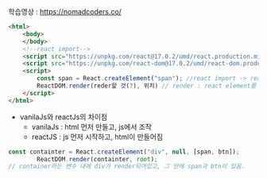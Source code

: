 학습영상 : https://nomadcoders.co/   
```html
<html>
    <body>
    </body>
    <!--react import-->
    <script src="https://unpkg.com/react@17.0.2/umd/react.production.min.js"></script>
    <script src="https://unpkg.com/react-dom@17.0.2/umd/react-dom.production.min.js"></script>
    <script>
        const span = React.createElement("span"); //react import -> react objcet에 접근
        ReactDOM.render(reder할 것(?), 위치) // render : react element를 html로 만들어 배치한다는 것
    </script>
</html>
```

-  vanilaJs와 reactJs의 차이점
    - vanilaJs : html 먼저 만들고, js에서 조작
    - reactJS : js 먼저 시작하고, html이 만들어짐


```jsx
const containter = React.createElement("div", null, [span, btn]);
        ReactDOM.render(containter, root);
// container라는 변수 내에 div가 render되어있고, 그 안에 span과 btn이 있음. 
```